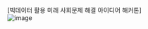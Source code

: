 [빅데이터 활용 미래 사회문제 해결 아이디어 해커톤]
<br/>
![image](https://github.com/sangwook01/Competition/assets/133327420/341fe602-f25e-4f48-9e71-3cf5913c5853)
